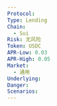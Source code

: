 ```yaml
---
Protocol: 
Type: Lending
Chain:
  - Sui
Risk: 无风险
Token: USDC
APR-Low: 0.03
APR-High: 0.05
Market:
  - 通用
Underlying: 
Danger: 
Scenarios:
---
```

